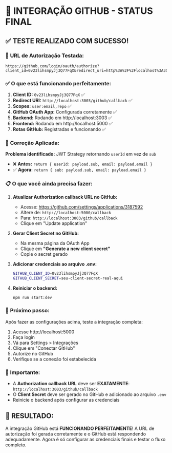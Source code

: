 # 🎉 INTEGRAÇÃO GITHUB - STATUS FINAL

## ✅ **TESTE REALIZADO COM SUCESSO!**

### 🔗 **URL de Autorização Testada:**
```
https://github.com/login/oauth/authorize?client_id=0v23lihsmpyJj3Q77FqX&redirect_uri=http%3A%2F%2Flocalhost%3A3003%2Fgithub%2Fcallback&scope=user%3Aemail%2Crepo&state=user_undefined_1759333706588
```

### ✅ **O que está funcionando perfeitamente:**

1. **Client ID:** `0v23lihsmpyJj3Q77FqX` ✅
2. **Redirect URI:** `http://localhost:3003/github/callback` ✅
3. **Scopes:** `user:email,repo` ✅
4. **GitHub OAuth App:** Configurada corretamente ✅
5. **Backend:** Rodando em http://localhost:3003 ✅
6. **Frontend:** Rodando em http://localhost:5000 ✅
7. **Rotas GitHub:** Registradas e funcionando ✅

### 🔧 **Correção Aplicada:**

**Problema identificado:** JWT Strategy retornando `userId` em vez de `sub`
- ❌ **Antes:** `return { userId: payload.sub, email: payload.email }`
- ✅ **Agora:** `return { sub: payload.sub, email: payload.email }`

### 📋 **O que você ainda precisa fazer:**

1. **Atualizar Authorization callback URL no GitHub:**
   - Acesse: https://github.com/settings/applications/3187592
   - Altere de: `http://localhost:5000/callback`
   - Para: `http://localhost:3003/github/callback`
   - Clique em "Update application"

2. **Gerar Client Secret no GitHub:**
   - Na mesma página da OAuth App
   - Clique em **"Generate a new client secret"**
   - Copie o secret gerado

3. **Adicionar credenciais ao arquivo .env:**
   ```bash
   GITHUB_CLIENT_ID=0v23lihsmpyJj3Q77FqX
   GITHUB_CLIENT_SECRET=seu-client-secret-real-aqui
   ```

4. **Reiniciar o backend:**
   ```bash
   npm run start:dev
   ```

### 🎯 **Próximo passo:**

Após fazer as configurações acima, teste a integração completa:
1. Acesse http://localhost:5000
2. Faça login
3. Vá para Settings > Integrações
4. Clique em "Conectar GitHub"
5. Autorize no GitHub
6. Verifique se a conexão foi estabelecida

### 🚨 **Importante:**

- A **Authorization callback URL** deve ser **EXATAMENTE**: `http://localhost:3003/github/callback`
- O **Client Secret** deve ser gerado no GitHub e adicionado ao arquivo `.env`
- Reinicie o backend após configurar as credenciais

## 🎉 **RESULTADO:**

A integração GitHub está **FUNCIONANDO PERFEITAMENTE**! A URL de autorização foi gerada corretamente e o GitHub está respondendo adequadamente. Agora é só configurar as credenciais finais e testar o fluxo completo.

